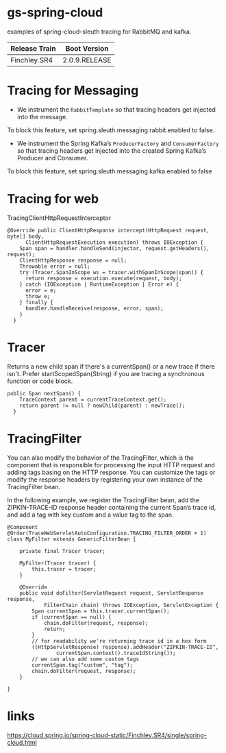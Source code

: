# gs-spring-cloud
examples of spring-cloud-sleuth tracing for RabbitMQ and kafka.

| Release Train |  Boot Version |
| :--- | :---: | 
| Finchley.SR4 | 2.0.9.RELEASE | 

# Tracing for Messaging

* We instrument the `RabbitTemplate` so that tracing headers get injected into the message.

To block this feature, set spring.sleuth.messaging.rabbit.enabled to false.

* We instrument the Spring Kafka’s `ProducerFactory` and `ConsumerFactory` so that tracing headers get injected into the created Spring Kafka’s Producer and Consumer.

To block this feature, set spring.sleuth.messaging.kafka.enabled to false

# Tracing for web
TracingClientHttpRequestInterceptor
```
@Override public ClientHttpResponse intercept(HttpRequest request, byte[] body,
      ClientHttpRequestExecution execution) throws IOException {
    Span span = handler.handleSend(injector, request.getHeaders(), request);
    ClientHttpResponse response = null;
    Throwable error = null;
    try (Tracer.SpanInScope ws = tracer.withSpanInScope(span)) {
      return response = execution.execute(request, body);
    } catch (IOException | RuntimeException | Error e) {
      error = e;
      throw e;
    } finally {
      handler.handleReceive(response, error, span);
    }
  }
```

# Tracer
Returns a new child span if there's a currentSpan() or a new trace if there isn't.
Prefer startScopedSpan(String) if you are tracing a synchronous function or code block.
```
public Span nextSpan() {
    TraceContext parent = currentTraceContext.get();
    return parent != null ? newChild(parent) : newTrace();
  }
```

# TracingFilter
You can also modify the behavior of the TracingFilter, which is the component that is responsible for processing the input HTTP request and adding tags basing on the HTTP response. You can customize the tags or modify the response headers by registering your own instance of the TracingFilter bean.

In the following example, we register the TracingFilter bean, add the ZIPKIN-TRACE-ID response header containing the current Span’s trace id, and add a tag with key custom and a value tag to the span.
```
@Component
@Order(TraceWebServletAutoConfiguration.TRACING_FILTER_ORDER + 1)
class MyFilter extends GenericFilterBean {

    private final Tracer tracer;

    MyFilter(Tracer tracer) {
        this.tracer = tracer;
    }

    @Override
    public void doFilter(ServletRequest request, ServletResponse response,
            FilterChain chain) throws IOException, ServletException {
        Span currentSpan = this.tracer.currentSpan();
        if (currentSpan == null) {
            chain.doFilter(request, response);
            return;
        }
        // for readability we're returning trace id in a hex form
        ((HttpServletResponse) response).addHeader("ZIPKIN-TRACE-ID",
                currentSpan.context().traceIdString());
        // we can also add some custom tags
        currentSpan.tag("custom", "tag");
        chain.doFilter(request, response);
    }

}

```

# links
https://cloud.spring.io/spring-cloud-static/Finchley.SR4/single/spring-cloud.html